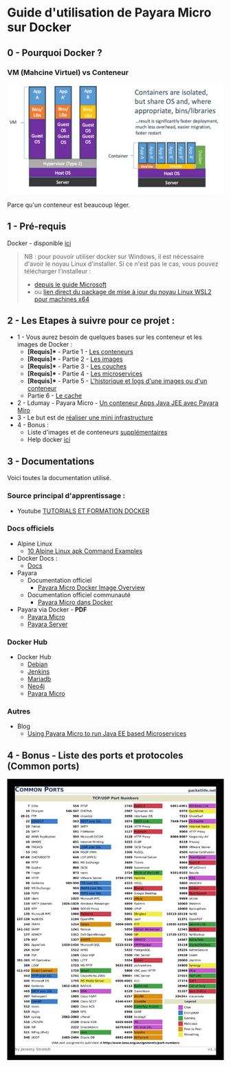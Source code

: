 # Guide d'utilisation de Payara Micro sur Docker

## 0 - Pourquoi Docker ?

### VM (Mahcine Virtuel) vs Conteneur

![vm_vs_container](/img_readme/vm_vs_container.png)

Parce qu'un conteneur est beaucoup léger.

## 1 - Pré-requis

Docker - disponible [ici](https://www.docker.com/get-started)

> NB : pour pouvoir utiliser docker sur Windows, il est nécessaire d'avoir le noyau Linux d'installer. Si ce n'est pas le cas, vous pouvez télécharger l'installeur :
> - [depuis le guide Microsoft](https://docs.microsoft.com/fr-fr/windows/wsl/install-manual#step-4---download-the-linux-kernel-update-package)
> - ou [lien direct du package de mise à jour du noyau Linux WSL2 pour machines x64](https://wslstorestorage.blob.core.windows.net/wslblob/wsl_update_x64.msi)

## 2 - Les Etapes à suivre pour ce projet :

- 1 - Vous aurez besoin de quelques bases sur les conteneur et les images de Docker :
  - **[Requis]\*** - Partie 1 - [Les conteneurs](README_001.md)
  - **[Requis]\*** - Partie 2 - [Les images](README_002.md)
  - **[Requis]\*** - Partie 3 - [Les couches](README_003.md)
  - **[Requis]\*** - Partie 4 - [Les microservices](README_004.md)
  - **[Requis]\*** - Partie 5 - [L'historique et logs d'une images ou d'un conteneur](README_005.md)
  - Partie 6 - [Le cache](README_006.md)
- 2 - Ldumay - Payara Micro - [Un conteneur Apps Java JEE avec Payara Miro](/demo_ldpayaramicro/README.md)
- 3 - Le but est de [réaliser une mini infrastructure](README_TP.md)
- 4 - Bonus :
  - Liste d'images et de conteneurs [supplémentaires](README_bonus.md)
  - Help docker [ici](README_help.md)

## 3 - Documentations

Voici toutes la documentation utilisé.

### Source principal d'apprentissage :

- Youtube [TUTORIALS ET FORMATION DOCKER](https://www.youtube.com/playlist?list=PLn6POgpklwWq0iz59-px2z-qjDdZKEvWd)

### Docs officiels

- Alpine Linux
  - [10 Alpine Linux apk Command Examples](https://www.cyberciti.biz/faq/10-alpine-linux-apk-command-examples/)
- Docker Docs :
  - [Docs](https://docs.docker.com/)
- Payara
  - Documentation officiel
    - [Payara Micro Docker Image Overview](https://docs.payara.fish/community/docs/documentation/ecosystem/docker-images/micro-image-overview.html)
  - Documentation officiel communauté
    - [Payara Micro dans Docker](https://blog.payara.fish/payara-micro-in-docker)
- Payara via Docker - **PDF**
  - [Payara Micro](docs/Using-Payara-Micro-with-Docker2.pdf)
  - [Payara Server](docs/Introduction_to_Payara_Server_Docker_Nodes_&_Instances.pdf)

### Docker Hub
- Docker Hub
  - [Debian](https://hub.docker.com/_/debian)
  - [Jenkins](https://hub.docker.com/_/jenkins)
  - [Mariadb](https://hub.docker.com/_/mariadb)
  - [Neo4j](https://hub.docker.com/\_/neo4j)
  - [Payara Micro](https://hub.docker.com/r/payara/micro)

### Autres
- Blog
  - [Using Payara Micro to run Java EE based Microservices](https://medium.com/oracledevs/java-ee-based-microservice-on-oracle-cloud-with-payara-micro-32f8f823103f)

## 4 - Bonus - Liste des ports et protocoles (Common ports)

![Common ports](img_readme/common_ports.jpg)